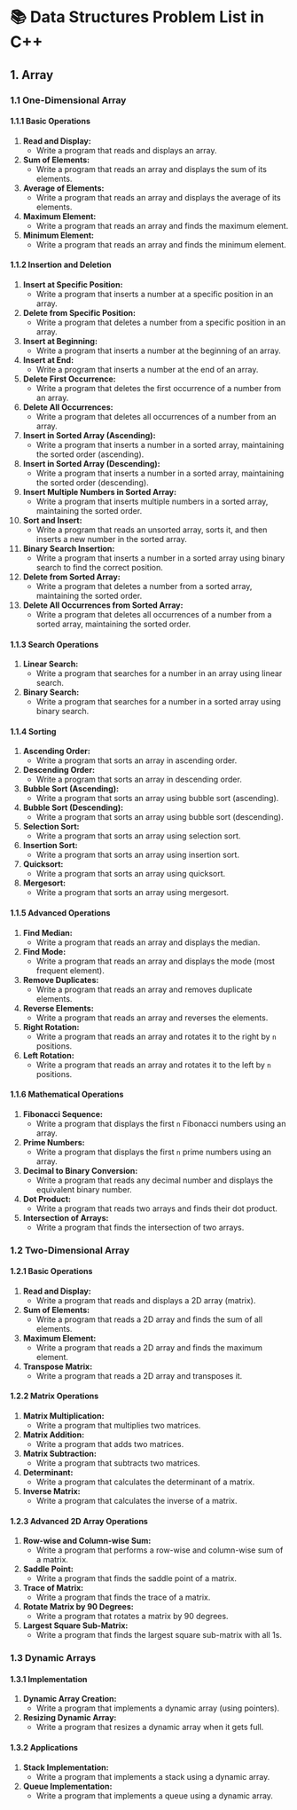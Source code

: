 # 📚 Data Structures Problem List in C++

## 1. Array

### 1.1 One-Dimensional Array

#### 1.1.1 Basic Operations

1. **Read and Display:**
   - Write a program that reads and displays an array.
2. **Sum of Elements:**
   - Write a program that reads an array and displays the sum of its elements.
3. **Average of Elements:**
   - Write a program that reads an array and displays the average of its elements.
4. **Maximum Element:**
   - Write a program that reads an array and finds the maximum element.
5. **Minimum Element:**
   - Write a program that reads an array and finds the minimum element.

#### 1.1.2 Insertion and Deletion

1. **Insert at Specific Position:**
   - Write a program that inserts a number at a specific position in an array.
2. **Delete from Specific Position:**
   - Write a program that deletes a number from a specific position in an array.
3. **Insert at Beginning:**
   - Write a program that inserts a number at the beginning of an array.
4. **Insert at End:**
   - Write a program that inserts a number at the end of an array.
5. **Delete First Occurrence:**
   - Write a program that deletes the first occurrence of a number from an array.
6. **Delete All Occurrences:**
   - Write a program that deletes all occurrences of a number from an array.
7. **Insert in Sorted Array (Ascending):**
   - Write a program that inserts a number in a sorted array, maintaining the sorted order (ascending).
8. **Insert in Sorted Array (Descending):**
   - Write a program that inserts a number in a sorted array, maintaining the sorted order (descending).
9. **Insert Multiple Numbers in Sorted Array:**
   - Write a program that inserts multiple numbers in a sorted array, maintaining the sorted order.
10. **Sort and Insert:**
    - Write a program that reads an unsorted array, sorts it, and then inserts a new number in the sorted array.
11. **Binary Search Insertion:**
    - Write a program that inserts a number in a sorted array using binary search to find the correct position.
12. **Delete from Sorted Array:**
    - Write a program that deletes a number from a sorted array, maintaining the sorted order.
13. **Delete All Occurrences from Sorted Array:**
    - Write a program that deletes all occurrences of a number from a sorted array, maintaining the sorted order.

#### 1.1.3 Search Operations

1. **Linear Search:**
   - Write a program that searches for a number in an array using linear search.
2. **Binary Search:**
   - Write a program that searches for a number in a sorted array using binary search.

#### 1.1.4 Sorting

1. **Ascending Order:**
   - Write a program that sorts an array in ascending order.
2. **Descending Order:**
   - Write a program that sorts an array in descending order.
3. **Bubble Sort (Ascending):**
   - Write a program that sorts an array using bubble sort (ascending).
4. **Bubble Sort (Descending):**
   - Write a program that sorts an array using bubble sort (descending).
5. **Selection Sort:**
   - Write a program that sorts an array using selection sort.
6. **Insertion Sort:**
   - Write a program that sorts an array using insertion sort.
7. **Quicksort:**
   - Write a program that sorts an array using quicksort.
8. **Mergesort:**
   - Write a program that sorts an array using mergesort.

#### 1.1.5 Advanced Operations

1. **Find Median:**
   - Write a program that reads an array and displays the median.
2. **Find Mode:**
   - Write a program that reads an array and displays the mode (most frequent element).
3. **Remove Duplicates:**
   - Write a program that reads an array and removes duplicate elements.
4. **Reverse Elements:**
   - Write a program that reads an array and reverses the elements.
5. **Right Rotation:**
   - Write a program that reads an array and rotates it to the right by `n` positions.
6. **Left Rotation:**
   - Write a program that reads an array and rotates it to the left by `n` positions.

#### 1.1.6 Mathematical Operations

1. **Fibonacci Sequence:**
   - Write a program that displays the first `n` Fibonacci numbers using an array.
2. **Prime Numbers:**
   - Write a program that displays the first `n` prime numbers using an array.
3. **Decimal to Binary Conversion:**
   - Write a program that reads any decimal number and displays the equivalent binary number.
4. **Dot Product:**
   - Write a program that reads two arrays and finds their dot product.
5. **Intersection of Arrays:**
   - Write a program that finds the intersection of two arrays.

### 1.2 Two-Dimensional Array

#### 1.2.1 Basic Operations

1. **Read and Display:**
   - Write a program that reads and displays a 2D array (matrix).
2. **Sum of Elements:**
   - Write a program that reads a 2D array and finds the sum of all elements.
3. **Maximum Element:**
   - Write a program that reads a 2D array and finds the maximum element.
4. **Transpose Matrix:**
   - Write a program that reads a 2D array and transposes it.

#### 1.2.2 Matrix Operations

1. **Matrix Multiplication:**
   - Write a program that multiplies two matrices.
2. **Matrix Addition:**
   - Write a program that adds two matrices.
3. **Matrix Subtraction:**
   - Write a program that subtracts two matrices.
4. **Determinant:**
   - Write a program that calculates the determinant of a matrix.
5. **Inverse Matrix:**
   - Write a program that calculates the inverse of a matrix.

#### 1.2.3 Advanced 2D Array Operations

1. **Row-wise and Column-wise Sum:**
   - Write a program that performs a row-wise and column-wise sum of a matrix.
2. **Saddle Point:**
   - Write a program that finds the saddle point of a matrix.
3. **Trace of Matrix:**
   - Write a program that finds the trace of a matrix.
4. **Rotate Matrix by 90 Degrees:**
   - Write a program that rotates a matrix by 90 degrees.
5. **Largest Square Sub-Matrix:**
   - Write a program that finds the largest square sub-matrix with all 1s.

### 1.3 Dynamic Arrays

#### 1.3.1 Implementation

1. **Dynamic Array Creation:**
   - Write a program that implements a dynamic array (using pointers).
2. **Resizing Dynamic Array:**
   - Write a program that resizes a dynamic array when it gets full.

#### 1.3.2 Applications

1. **Stack Implementation:**
   - Write a program that implements a stack using a dynamic array.
2. **Queue Implementation:**
   - Write a program that implements a queue using a dynamic array.
